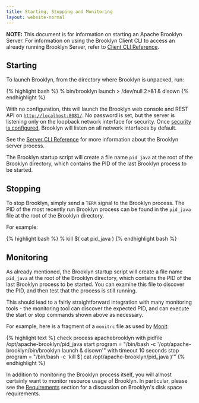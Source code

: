 ```yaml
---
title: Starting, Stopping and Monitoring
layout: website-normal
---
```


**NOTE:** This document is for information on starting an Apache Brooklyn
Server.  For information on using the Brooklyn Client CLI to access an already
running Brooklyn Server, refer to [Client CLI Reference](cli/index.html).


## Starting

To launch Brooklyn, from the directory where Brooklyn is unpacked, run:

{% highlight bash %}
% bin/brooklyn launch > /dev/null 2>&1 & disown
{% endhighlight %}

With no configuration, this will launch the Brooklyn web console and REST API on [`http://localhost:8081/`](http://localhost:8081/).
No password is set, but the server is listening only on the loopback network interface for security.
Once [security is configured](brooklyn_properties.html), Brooklyn will listen on all network interfaces by default.

See the [Server CLI Reference](server-cli-reference.html) for more information
about the Brooklyn server process.

The Brooklyn startup script will create a file name `pid_java` at the root of
the Brooklyn directory, which contains the PID of the last Brooklyn process to
be started.


## Stopping

To stop Brooklyn, simply send a `TERM` signal to the Brooklyn process. The PID
of the most recently run Brooklyn process can be found in the `pid_java` file at
the root of the Brooklyn directory.

For example:

{% highlight bash %}
% kill $( cat pid_java )
{% endhighlight bash %}


## Monitoring

As already mentioned, the Brooklyn startup script will create a file name
`pid_java` at the root of the Brooklyn directory, which contains the PID of the
last Brooklyn process to be started. You can examine this file to discover the
PID, and then test that the process is still running.

This should lead to a fairly straightforward integration with many monitoring
tools - the monitoring tool can discover the expected PID, and can execute the
start or stop commands shown above as necessary.

For example, here is a fragment of a `monitrc` file as used by [Monit](http://https://mmonit.com/monit/):

{% highlight text %}
check process apachebrooklyn with pidfile /opt/apache-brooklyn/pid_java
    start program = "/bin/bash -c '/opt/apache-brooklyn/bin/brooklyn launch & disown'" with timeout 10 seconds
    stop  program = "/bin/bash -c 'kill $( cat /opt/apache-brooklyn/pid_java )'"
{% endhighlight %}

In addition to monitoring the Brooklyn process itself, you will almost certainly
want to monitor resource usage of Brooklyn. In particular, please see the
[Requirements](requirements.html#disk-space) section for a discussion on Brooklyn's disk
space requirements.
